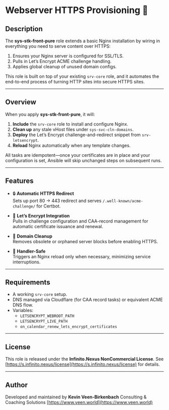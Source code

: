 # Webserver HTTPS Provisioning 🚀

## Description
The **sys-stk-front-pure** role extends a basic Nginx installation by wiring in everything you need to serve content over HTTPS:

1. Ensures your Nginx server is configured for SSL/TLS.
2. Pulls in Let’s Encrypt ACME challenge handling.
3. Applies global cleanup of unused domain configs.

This role is built on top of your existing `srv-core` role, and it automates the end-to-end process of turning HTTP sites into secure HTTPS sites.

---

## Overview

When you apply **sys-stk-front-pure**, it will:

1. **Include** the `srv-core` role to install and configure Nginx.  
2. **Clean up** any stale vHost files under `sys-svc-cln-domains`.  
3. **Deploy** the Let’s Encrypt challenge-and-redirect snippet from `srv-letsencrypt`.  
4. **Reload** Nginx automatically when any template changes.

All tasks are idempotent—once your certificates are in place and your configuration is set, Ansible will skip unchanged steps on subsequent runs.

---

## Features

- 🔒 **Automatic HTTPS Redirect**  
  Sets up port 80 → 443 redirect and serves `/.well-known/acme-challenge/` for Certbot.

- 🔑 **Let’s Encrypt Integration**  
  Pulls in challenge configuration and CAA-record management for automatic certificate issuance and renewal.

- 🧹 **Domain Cleanup**  
  Removes obsolete or orphaned server blocks before enabling HTTPS.

- 🚦 **Handler-Safe**  
  Triggers an Nginx reload only when necessary, minimizing service interruptions.

---

## Requirements

- A working `srv-core` setup.
- DNS managed via Cloudflare (for CAA record tasks) or equivalent ACME DNS flow.
- Variables:
  - `LETSENCRYPT_WEBROOT_PATH`  
  - `LETSENCRYPT_LIVE_PATH`  
  - `on_calendar_renew_lets_encrypt_certificates`

---

## License

This role is released under the **Infinito.Nexus NonCommercial License**.
See [https://s.infinito.nexus/license](https://s.infinito.nexus/license) for details.

---

## Author

Developed and maintained by **Kevin Veen-Birkenbach**
Consulting & Coaching Solutions
[https://www.veen.world](https://www.veen.world)
